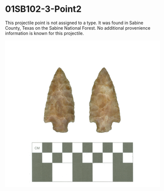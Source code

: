# 01SB102-3-Point2

This projectile point is not assigned to a type. It was found in Sabine County, Texas on the Sabine National Forest. No additional provenience information is known for this projectile.

![](../../img/01SB102-3-Point2.png)
